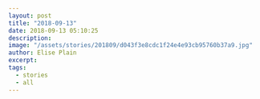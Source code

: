 ```yaml
---
layout: post
title: "2018-09-13"
date: 2018-09-13 05:10:25
description: 
image: "/assets/stories/201809/d043f3e8cdc1f24e4e93cb95760b37a9.jpg"
author: Elise Plain
excerpt: 
tags: 
  - stories
  - all
---
```



<p></p>
